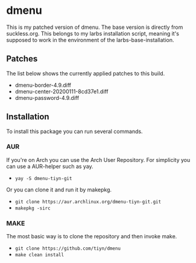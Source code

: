 # dmenu

This is my patched version of dmenu.
The base version is directly from suckless.org.
This belongs to my larbs installation script, meaning it's supposed to work in the environment of the larbs-base-installation.

## Patches

The list below shows the currently applied patches to this build.
- dmenu-border-4.9.diff
- dmenu-center-20200111-8cd37e1.diff
- dmenu-password-4.9.diff

## Installation

To install this package you can run several commands.

### AUR

If you're on Arch you can use the Arch User Repository.
For simplicity you can use a AUR-helper such as yay.
- `yay -S dmenu-tiyn-git`

Or you can clone it and run it by makepkg.
- `git clone https://aur.archlinux.org/dmenu-tiyn-git.git`
- `makepkg -sirc`

### MAKE

The most basic way is to clone the repository and then invoke make.
- `git clone https://github.com/tiyn/dmenu`
- `make clean install`
